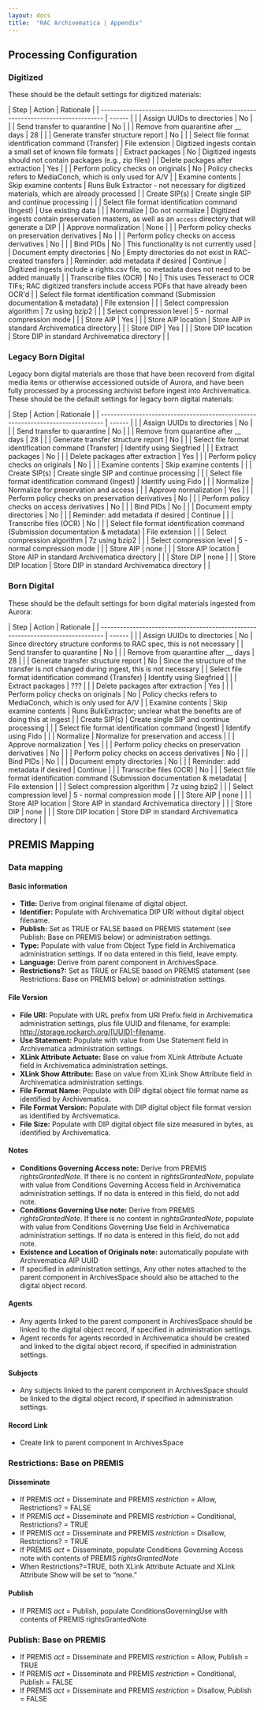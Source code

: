 ```yaml
---
layout: docs
title:  "RAC Archivematica | Appendix"
---
```


## Processing Configuration

### Digitized

These should be the default settings for digitized materials:

| Step                                                                            | Action | Rationale |
| ------------------------------------------------------------------------------- | ------ |  |
| Assign UUIDs to directories                                                     | No     |  |
| Send transfer to quarantine                                                     | No     |  |
| Remove from quarantine after \_\_ days                                          | 28     |  |
| Generate transfer structure report                                              | No     |  |
| Select file format identification command (Transfer)                            | File extension | Digitized ingests contain a small set of known file formats |
| Extract packages                                                                | No     | Digitized ingests should not contain packages (e.g., zip files) |
| Delete packages after extraction                                                | Yes    |  |
| Perform policy checks on originals                                              | No     | Policy checks refers to MediaConch, which is only used for A/V |
| Examine contents                                                                | Skip examine contents | Runs Bulk Extractor - not necessary for digitized materials, which are already processed |
| Create SIP(s)                                                                   | Create single SIP and continue processing |  |
| Select file format identification command (Ingest)                              | Use existing data |  |
| Normalize                                                                       | Do not normalize | Digitized ingests contain preservation masters, as well as an `access` directory that will generate a DIP |
| Approve normalization                                                           | None   |  |
| Perform policy checks on preservation derivatives                               | No     |  |
| Perform policy checks on access derivatives                                     | No     |  |
| Bind PIDs                                                                       | No     | This functionality is not currently used |
| Document empty directories                                                      | No     | Empty directories do not exist in RAC-created transfers |
| Reminder: add metadata if desired                                               | Continue | Digitized ingests include a rights.csv file, so metadata does not need to be added manually |
| Transcribe files (OCR)                                                          | No     | This uses Tesseract to OCR TIFs; RAC digitized transfers include access PDFs that have already been OCR'd |
| Select file format identification command (Submission documentation & metadata) | File extension |  |
| Select compression algorithm                                                    | 7z using bzip2 |  |
| Select compression level                                                        | 5 - normal compression mode |  |
| Store AIP                                                                       | Yes    |  |
| Store AIP location                                                              | Store AIP in standard Archivematica directory |  |
| Store DIP                                                                       | Yes    |  |
| Store DIP location                                                              | Store DIP in standard Archivematica directory |  |

### Legacy Born Digital

Legacy born digital materials are those that have been recoverd from digital media items or otherwise accessioned outside of Aurora, and have been fully processed by a processing archivist before ingest into Archivematica. These should be the default settings for legacy born digital materials:

| Step                                                                            | Action | Rationale |
| ------------------------------------------------------------------------------- | ------ |  |
| Assign UUIDs to directories                                                     | No     |  |
| Send transfer to quarantine                                                     | No     |  |
| Remove from quarantine after \_\_ days                                          | 28     |  |
| Generate transfer structure report                                              | No     |  |
| Select file format identification command (Transfer)                            | Identify using Siegfried |  |
| Extract packages                                                                | No     |  |
| Delete packages after extraction                                                | Yes    |  |
| Perform policy checks on originals                                              | No     |  |
| Examine contents                                                                | Skip examine contents |  |
| Create SIP(s)                                                                   | Create single SIP and continue processing |  |
| Select file format identification command (Ingest)                              | Identify using Fido |  |
| Normalize                                                                       | Normalize for preservation and access |  |
| Approve normalization                                                           | Yes    |  |
| Perform policy checks on preservation derivatives                               | No     |  |
| Perform policy checks on access derivatives                                     | No     |  |
| Bind PIDs                                                                       | No     |  |
| Document empty directories                                                      | No     |  |
| Reminder: add metadata if desired                                               | Continue |  |
| Transcribe files (OCR)                                                          | No     |  |
| Select file format identification command (Submission documentation & metadata) | File extension |  |
| Select compression algorithm                                                    | 7z using bzip2 |  |
| Select compression level                                                        | 5 - normal compression mode |  |
| Store AIP                                                                       | none   |  |
| Store AIP location                                                              | Store AIP in standard Archivematica directory |  |
| Store DIP                                                                       | none   |  |
| Store DIP location                                                              | Store DIP in standard Archivematica directory |  |

### Born Digital

These should be the default settings for born digital materials ingested from Aurora:

| Step                                                                            | Action | Rationale |
| ------------------------------------------------------------------------------- | ------ |  |
| Assign UUIDs to directories                                                     | No     | Since directory structure conforms to RAC spec, this is not necessary |
| Send transfer to quarantine                                                     | No     |  |
| Remove from quarantine after \_\_ days                                          | 28     |  |
| Generate transfer structure report                                              | No     | Since the structure of the transfer is not changed during ingest, this is not necessary |
| Select file format identification command (Transfer)                            | Identify using Siegfried |  |
| Extract packages                                                                | ???     |  |
| Delete packages after extraction                                                | Yes    |  |
| Perform policy checks on originals                                              | No     | Policy checks refers to MediaConch, which is only used for A/V |
| Examine contents                                                                | Skip examine contents | Runs BulkExtractor; unclear what the benefits are of doing this at ingest |
| Create SIP(s)                                                                   | Create single SIP and continue processing |  |
| Select file format identification command (Ingest)                              | Identify using Fido |  |
| Normalize                                                                       | Normalize for preservation and access |  |
| Approve normalization                                                           | Yes    |  |
| Perform policy checks on preservation derivatives                               | No     |  |
| Perform policy checks on access derivatives                                     | No     |  |
| Bind PIDs                                                                       | No     |  |
| Document empty directories                                                      | No     |  |
| Reminder: add metadata if desired                                               | Continue |  |
| Transcribe files (OCR)                                                          | No     |  |
| Select file format identification command (Submission documentation & metadata) | File extension |  |
| Select compression algorithm                                                    | 7z using bzip2 |  |
| Select compression level                                                        | 5 - normal compression mode |  |
| Store AIP                                                                       | none   |  |
| Store AIP location                                                              | Store AIP in standard Archivematica directory |  |
| Store DIP                                                                       | none   |  |
| Store DIP location                                                              | Store DIP in standard Archivematica directory |  |

## PREMIS Mapping

### Data mapping

#### Basic information

*  **Title:** Derive from original filename of digital object.
*  **Identifier:** Populate with Archivematica DIP URI without digital object filename.
*  **Publish:** Set as TRUE or FALSE based on PREMIS statement (see Publish: Base on PREMIS below) or administration settings.
*  **Type:** Populate with value from Object Type field in Archivematica administration settings. If no data entered in this field, leave empty.
*  **Language:** Derive from parent component in ArchivesSpace.
*  **Restrictions?:** Set as TRUE or FALSE based on PREMIS statement (see Restrictions: Base on PREMIS below) or administration settings.

#### File Version

*  **File URI:** Populate with URL prefix from URI Prefix field in  Archivematica administration settings, plus file UUID and filename, for example: http://storage.rockarch.org/[UUID]-filename.
*  **Use Statement:** Populate with value from Use Statement field in Archivematica administration settings.
*  **XLink Attribute Actuate:** Base on value from XLink Attribute Actuate field in Archivematica administration settings.
*  **XLink Show Attribute:** Base on value from XLink Show Attribute field in Archivematica administration settings.
*  **File Format Name:** Populate with DIP digital object file format name as identified by Archivematica.
*  **File Format Version:** Populate with DIP digital object file format version as identified by Archivematica.
*  **File Size:** Populate with DIP digital object file size measured in bytes, as identified by Archivematica.

#### Notes

*  **Conditions Governing Access note:** Derive from PREMIS _rightsGrantedNote_. If there is no content in _rightsGrantedNote_, populate with value from Conditions Governing Access field in Archivematica administration settings. If no data is entered in this field, do not add note.
*  **Conditions Governing Use note:** Derive from PREMIS _rightsGrantedNote_. If there is no content in _rightsGrantedNote_, populate with value from Conditions Governing Use field in Archivematica administration settings. If no data is entered in this field, do not add note.
*  **Existence and Location of Originals note:** automatically populate with Archivematica AIP UUID
*  If specified in administration settings, Any other notes attached to the parent component in ArchivesSpace should also be attached to the digital object record.

#### Agents

*  Any agents linked to the parent component in ArchivesSpace should be linked to the digital object record, if specified in administration settings.
*  Agent records for agents recorded in Archivematica should be created and linked to the digital object record, if specified in administration settings.

#### Subjects
*  Any subjects linked to the parent component in ArchivesSpace should be linked to the digital object record, if specified in administration settings.

#### Record Link
*  Create link to parent component in ArchivesSpace

### Restrictions: Base on PREMIS

#### Disseminate

*  If PREMIS _act_ = Disseminate and PREMIS _restriction_ = Allow, Restrictions? = FALSE
*  If PREMIS _act_ = Disseminate and PREMIS _restriction_ = Conditional, Restrictions? = TRUE
*  If PREMIS _act_ = Disseminate and PREMIS _restriction_ = Disallow, Restrictions? = TRUE
*  If PREMIS _act_ = Disseminate, populate Conditions Governing Access note with contents of PREMIS _rightsGrantedNote_
*  When Restrictions?=TRUE, both XLink Attribute Actuate and XLink Attribute Show will be set to “none.”

#### Publish

*  If PREMIS _act_ = Publish, populate ConditionsGoverningUse with contents of PREMIS rightsGrantedNote

### Publish: Base on PREMIS

*  If PREMIS _act_ = Disseminate and PREMIS _restriction_ = Allow, Publish = TRUE
*  If PREMIS _act_ = Disseminate and PREMIS _restriction_ = Conditional, Publish = FALSE
*  If PREMIS _act_ = Disseminate and PREMIS _restriction_ = Disallow, Publish = FALSE
	